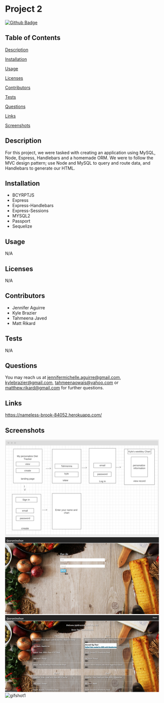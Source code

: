 # Project 2


[![Github Badge](https://img.shields.io/badge/GitHub-Profile-blueviolet?style=plastic&logo=appveyor)](https://github.com/tjaved12)


## Table of Contents


[Description](#Description)

[Installation](#Installation)

[Usage](#Usage)

[Licenses](#Licenses)

[Contributors](#Contributors)

[Tests](#Tests)

[Questions](#Questions)

[Links](#Links)

[Screenshots](#Screenshots)

## Description

For this project, we were tasked with creating an application using MySQL, Node, Espress, Handlebars and a homemade ORM. We were to follow the MVC design pattern; use Node and MySQL to query and route data, and Handlebars to generate our HTML.


## Installation

- BCYRPTJS
- Express
- Express-Handlebars
- Express-Sessions
- MYSQL2
- Passport
- Sequelize


## Usage

N/A


## Licenses

N/A


## Contributors

- Jennifer Aguirre
- Kyle Brazier
- Tahmeena Javed
- Matt Rikard

## Tests

N/A

## Questions

You may reach us at jennifermichelle.aguirre@gmail.com, kylebrazier@gmail.com, tahmeenaowais@yahoo.com or matthew.rikard@gmail.com for further questions.

## Links

https://nameless-brook-84052.herokuapp.com/

## Screenshots
![wireframe](./public/images/wireframe.png)
![screenshot1](./public/images/2020-10-13.png)
![screenshot2](./public/images/2020-10-13_(1).png)
![gifshot1](./public/images/Untitled_Oct_13_2020_10_50_AM.gif)
